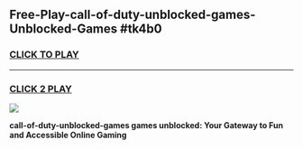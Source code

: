 
## Free-Play-call-of-duty-unblocked-games-Unblocked-Games #tk4b0
<h3>
<a href="https://news.freeplayer.one?title=call-of-duty-unblocked-games&ref=8M">CLICK TO PLAY</a></h3>
<hr>

<h3>
<a href="https://news.freeplayer.one?title=call-of-duty-unblocked-games&ref=8M">CLICK 2 PLAY</a>
  
</h3>

<a href="https://news.freeplayer.one?title=call-of-duty-unblocked-games&ref=8M"><img src="https://clearcache.store/games.png"></a>


**call-of-duty-unblocked-games games unblocked: Your Gateway to Fun and Accessible Online Gaming**
